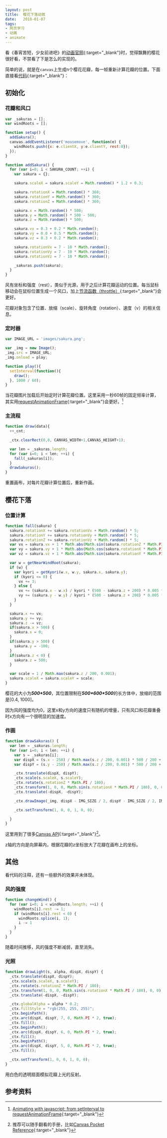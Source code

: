```yaml
---
layout: post
title:  樱花下落动效
date:   2018-01-07
tags:
- 网页学习
- 动画
- animate
---
```


看《春宵苦短，少女前进吧》的[动画官网](http://kurokaminootome.com/){:target="_blank"}时，觉得飘舞的樱花很好看，不禁看了下是怎么的实现的。

简单的说，就是在`canvas`上生成n个樱花花瓣，每一帧重新计算花瓣的位置。下面直接看[代码](http://kurokaminootome.com/js/jqeury.sakura.js){:target="_blank"}：

## 初始化

### 花瓣和风口

```javascript
var _sakuras = [];
var windRoots = [];

function setup() {
  addSakura();
  canvas.addEventListener('mousemove', function(e) {
    windRoots.push({x: e.clientX, y:e.clientY, rest:0});
  });
}

function addSakura() {
  for (var i=0; i < SAKURA_COUNT; ++i) {
    var sakura = {};

    sakura.scaleX = sakura.scaleY = Math.random() * 1.2 + 0.3;

    sakura.rotationX = Math.random() * 360;
    sakura.rotationY = Math.random() * 360;
    sakura.rotationZ = Math.random() * 360;

    sakura.x = Math.random() * 500;
    sakura.y = Math.random() * 500 - 500;
    sakura.z = Math.random() * 500;

    sakura.vx = 0.3 + 0.2 * Math.random();
    sakura.vy = 0.0 + 0.5 * Math.random();
    sakura.vz = 0.3 + 0.2 * Math.random();

    sakura.rotationVx = 7 - 10 * Math.random();
    sakura.rotationVy = 7 - 10 * Math.random();
    sakura.rotationVz = 7 - 10 * Math.random();

    _sakuras.push(sakura);
  }
}
```

风有坐标和强度（rest），类似于光源，用于之后计算花瓣运动的位置。每当鼠标移动会在鼠标位置生成一个风口，加上[节流函数（throttle）](https://underscorejs.org/#throttle){:target="_blank"}会更好。

花瓣对象包含了位置、放缩（scale）、旋转角度（rotation）、速度（v）的相关信息。

### 定时器

```javascript
var IMAGE_URL = 'images/sakura.png';

var _img = new Image();
_img.src = IMAGE_URL;
_img.onload = play;

function play(){
  setInterval(function(){
    draw();
  }, 1000 / 60);
}
```

当花瓣图片加载后开始定时计算花瓣位置。这里采用一秒60帧的固定频率计算，其实用[requestAnimationFrame](https://developer.mozilla.org/en-US/docs/Web/API/window/requestAnimationFrame){:target="_blank"}会更好。[^1]

### 主流程

```javascript
function draw(data){
  ++_cnt;

  _ctx.clearRect(0,0, CANVAS_WIDTH+1,CANVAS_HEIGHT+1);

  var len = _sakuras.length;
  for (var i=0; i < len; ++i) {
    fall(_sakuras[i]);
  }
  drawSakuras();
}
```

重置画布，对每片花瓣计算位置后，重新作画。

## 樱花下落

### 位置计算

```javascript
function fall(sakura) {
  sakura.rotationX += sakura.rotationVx + Math.random() * 5; 
  sakura.rotationY += sakura.rotationVy + Math.random() * 5;
  sakura.rotationZ += sakura.rotationVz + Math.random() * 5;
  var vx = sakura.vx + 1 * Math.abs(Math.sin(sakura.rotationZ * Math.PI / 180));
  var vy = sakura.vy + 1 * Math.abs(Math.cos(sakura.rotationX * Math.PI / 180));
  var vz = sakura.vz + 1 * Math.abs(Math.sin(sakura.rotationY * Math.PI / 180));

  var w = getNearWindRoot(sakura);
  if (w) {
    var kyori = getKyori(w.x, w.y, sakura.x, sakura.y);
    if (kyori <= 0) {
      vx += 3;
    } else {
      vx += (sakura.x - w.x) / kyori * (500 - sakura.z + 200) * 0.005 * Math.min(w.rest / 10, 1);
      vy += (sakura.y - w.y) / kyori * (500 - sakura.z + 200) * 0.005 * Math.min(w.rest / 10, 1);
    }
  }

  sakura.x += vx;
  sakura.y += vy;
  sakura.z -= vz;
  if(sakura.x > 500) {
    sakura.x = 0;
  }
  if(sakura.y > 500) {
    sakura.y = -100;
  }
  if(sakura.z < 0) {
    sakura.z = 500;
  }

  var scale = 1 / Math.max(sakura.z / 200, 0.001);
  sakura.scaleX = sakura.scaleY = scale;
}
```

樱花的大小为***500\*500***，其位置限制在***500\*600\*500***的长方体中，放缩的范围是[0.4, 1000]。

因为风的强度均为0，这里x和y方向的速度只有随机的增量，只有风口和花瓣重叠时x方向有一个很明显的加速度。

### 作画

```javascript
function drawSakuras() {
  var len = _sakuras.length;
  for (var i=0; i < len; ++i) {
    var s = _sakuras[i];
    var dispX = (s.x - 250) / Math.max(s.z / 200, 0.001) * 500 / 200 + 1000;
    var dispY = (s.y - 250) / Math.max(s.z / 200, 0.001) * 500 / 200 + 250;

    _ctx.translate(dispX, dispY);
    _ctx.scale(s.scaleX, s.scaleY);
    _ctx.rotate(s.rotationZ * Math.PI / 180);
    _ctx.transform(1, 0, 0, Math.sin(s.rotationX * Math.PI / 180), 0, 0);
    _ctx.translate(-dispX, -dispY);

    _ctx.drawImage(_img, dispX - IMG_SIZE / 2, dispY - IMG_SIZE / 2, IMG_SIZE, IMG_SIZE);

    _ctx.setTransform(1, 0, 0, 1, 0, 0);

  }
}
```

这里用到了很多[Canvas API](https://developer.mozilla.org/en-US/docs/Web/API/Canvas_API){:target="_blank"}[^2]。

z轴的方向是向屏幕内，根据花瓣的z坐标放大了花瓣在画布上的坐标。

## 其他

看代码的注释，还有一些额外的效果并未体现。

### 风的强度

```javascript
function changeWind() {
  for (var i=0; i < windRoots.length; ++i) {
    windRoots[i].rest -= 1;
    if (windRoots[i].rest < 0) {
      windRoots.splice(i, 1);
      i -= 1
    }
  }
}
```

随着时间推移，风的强度不断减弱，直至消失。

### 光照

```javascript
function drawLight(s, alpha, dispX, dispY) {
  _ctx.translate(dispX, dispY);
  _ctx.scale(s.scaleX, s.scaleY);
  _ctx.rotate(s.rotationZ * Math.PI / 180);
  _ctx.transform(1, 0, 0, Math.sin(s.rotationX * Math.PI / 180), 0, 0);
  _ctx.translate(-dispX, -dispY);

  _ctx.globalAlpha = alpha * 0.2;
  _ctx.fillStyle = "rgb(255, 255, 255)";
  _ctx.beginPath();
  _ctx.arc(dispX, dispY, 7, 0, Math.PI * 2, true);
  _ctx.fill();
  _ctx.beginPath();
  _ctx.arc(dispX, dispY, 6, 0, Math.PI * 2, true);
  _ctx.fill();
  _ctx.beginPath();
  _ctx.arc(dispX, dispY, 5, 0, Math.PI * 2, true);
  _ctx.fill();

  _ctx.setTransform(1, 0, 0, 1, 0, 0);
}
```

用白色的透明扇面模拟花瓣上光的反射。

## 参考资料

[^1]: [Animating with javascript: from setInterval to requestAnimationFrame](https://hacks.mozilla.org/2011/08/animating-with-javascript-from-setinterval-to-requestanimationframe/){:target="_blank"}
[^2]: 推荐可以随手翻看的手册，比如[Canvas Pocket Reference](http://shop.oreilly.com/product/0636920016045.do){:target="_blank"}
